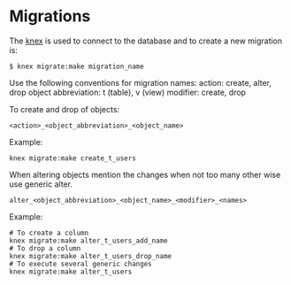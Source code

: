 # Migrations

The [knex](http://knexjs.org/#Migrations) is used to connect to the database and to create a new migration is:

    $ knex migrate:make migration_name

Use the following conventions for migration names:
  action: create, alter, drop
  object abbreviation: t (table), v (view)
  modifier: create, drop

To create and drop of objects:

    <action>_<object_abbreviation>_<object_name>

Example:

    knex migrate:make create_t_users

When altering objects mention the changes when not too many other wise use generic alter.

    alter_<object_abbreviation>_<object_name>_<modifier>_<names>

Example:

    # To create a column
    knex migrate:make alter_t_users_add_name
    # To drop a column
    knex migrate:make alter_t_users_drop_name
    # To execute several generic changes 
    knex migrate:make alter_t_users
